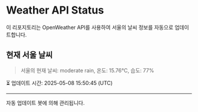 
# Weather API Status

이 리포지토리는 OpenWeather API를 사용하여 서울의 날씨 정보를 자동으로 업데이트합니다.

## 현재 서울 날씨
> 서울의 현재 날씨: moderate rain, 온도: 15.76°C, 습도: 77%

⏳ 업데이트 시간: 2025-05-08 15:50:45 (UTC)

---
자동 업데이트 봇에 의해 관리됩니다.
